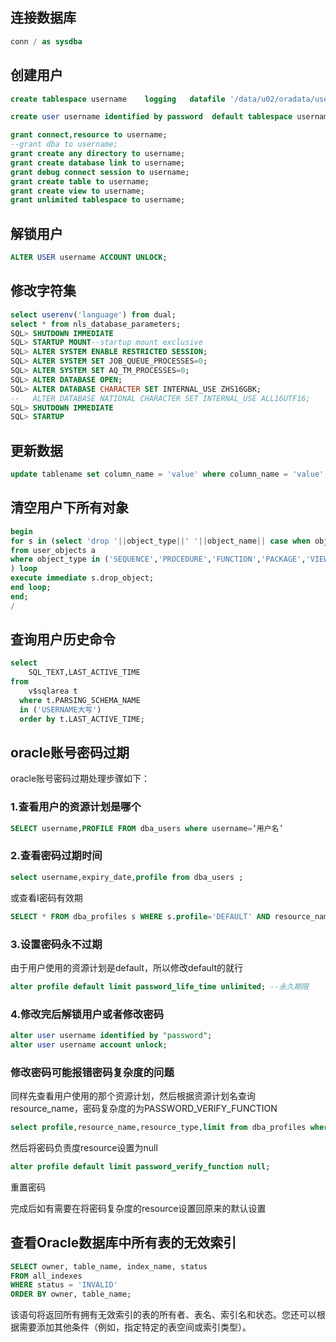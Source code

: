 
## 连接数据库
```sql
conn / as sysdba 
```
## 创建用户
```sql
create tablespace username    logging   datafile '/data/u02/oradata/username.dbf' size 500m autoextend on next  10m maxsize unlimited;

create user username identified by password  default tablespace username  temporary tablespace temp  profile default;

grant connect,resource to username;
--grant dba to username;
grant create any directory to username;
grant create database link to username;
grant debug connect session to username;
grant create table to username;
grant create view to username;
grant unlimited tablespace to username;
```

## 解锁用户
```sql
ALTER USER username ACCOUNT UNLOCK;
```


## 修改字符集

```sql
select userenv('language') from dual;
select * from nls_database_parameters;
SQL> SHUTDOWN IMMEDIATE
SQL> STARTUP MOUNT--startup mount exclusive
SQL> ALTER SYSTEM ENABLE RESTRICTED SESSION;
SQL> ALTER SYSTEM SET JOB_QUEUE_PROCESSES=0;
SQL> ALTER SYSTEM SET AQ_TM_PROCESSES=0;
SQL> ALTER DATABASE OPEN;
SQL> ALTER DATABASE CHARACTER SET INTERNAL_USE ZHS16GBK;
--   ALTER DATABASE NATIONAL CHARACTER SET INTERNAL_USE ALL16UTF16; 
SQL> SHUTDOWN IMMEDIATE
SQL> STARTUP
```

## 更新数据

```sql
update tablename set column_name = 'value' where column_name = 'value';
```

## 清空用户下所有对象

```sql
begin
for s in (select 'drop '||object_type||' '||object_name|| case when object_type='TABLE' then ' cascade constraints' else ' ' end drop_object
from user_objects a
where object_type in ('SEQUENCE','PROCEDURE','FUNCTION','PACKAGE','VIEW','TABLE') 
) loop
execute immediate s.drop_object;
end loop;
end;
/
```

## 查询用户历史命令 

```sql
select 
    SQL_TEXT,LAST_ACTIVE_TIME 
from 
    v$sqlarea t 
  where t.PARSING_SCHEMA_NAME 
  in ('USERNAME大写') 
  order by t.LAST_ACTIVE_TIME;
```

## oracle账号密码过期
oracle账号密码过期处理步骤如下：
### 1.查看用户的资源计划是哪个
```sql
SELECT username,PROFILE FROM dba_users where username=‘用户名’
```
### 2.查看密码过期时间
```sql
select username,expiry_date,profile from dba_users ;
```
或查看I密码有效期
```sql
SELECT * FROM dba_profiles s WHERE s.profile='DEFAULT' AND resource_name='PASSWORD_LIFE_TIME';
```
### 3.设置密码永不过期

由于用户使用的资源计划是default，所以修改default的就行
```sql
alter profile default limit password_life_time unlimited; --永久期限
```
### 4.修改完后解锁用户或者修改密码
```sql
alter user username identified by "password";
alter user username account unlock;
```
### 修改密码可能报错密码复杂度的问题

同样先查看用户使用的那个资源计划，然后根据资源计划名查询resource_name，密码复杂度的为PASSWORD_VERIFY_FUNCTION

```sql
select profile,resource_name,resource_type,limit from dba_profiles where profile='DEFAULT';
```

然后将密码负责度resource设置为null

```sql
alter profile default limit password_verify_function null;
```
重置密码

完成后如有需要在将密码复杂度的resource设置回原来的默认设置

## 查看Oracle数据库中所有表的无效索引

```sql
SELECT owner, table_name, index_name, status
FROM all_indexes
WHERE status = 'INVALID'
ORDER BY owner, table_name;
```

该语句将返回所有拥有无效索引的表的所有者、表名、索引名和状态。您还可以根据需要添加其他条件（例如，指定特定的表空间或索引类型）。
